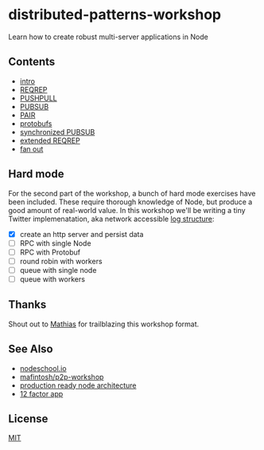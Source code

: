 # distributed-patterns-workshop
Learn how to create robust multi-server applications in Node

## Contents
- [intro](00.html)
- [REQREP](01.html)
- [PUSHPULL](02.html)
- [PUBSUB]()
- [PAIR]()
- [protobufs]()
- [synchronized PUBSUB]()
- [extended REQREP]()
- [fan out]()

## Hard mode
For the second part of the workshop, a bunch of hard mode exercises have been
included. These require thorough knowledge of Node, but produce a good amount
of real-world value. In this workshop we'll be writing a tiny Twitter
implemenatation, aka network accessible [log structure][log]:
- [x] create an http server and persist data
- [ ] RPC with single Node
- [ ] RPC with Protobuf
- [ ] round robin with workers
- [ ] queue with single node
- [ ] queue with workers

## Thanks
Shout out to [Mathias](https://github.com/mafintosh) for trailblazing this
workshop format.

## See Also
- [nodeschool.io](https://nodeschool.io)
- [mafintosh/p2p-workshop](https://github.com/mafintosh/p2p-workshop)
- [production ready node architecture](https://www.youtube.com/watch?v=9Qg9q5ABsvE)
- [12 factor app](http://12factor.net/)

## License
[MIT](https://tldrlegal.com/license/mit-license)

[log]: https://engineering.linkedin.com/distributed-systems/log-what-every-software-engineer-should-know-about-real-time-datas-unifying
